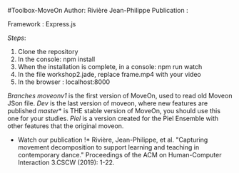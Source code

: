 #Toolbox-MoveOn
Author: Rivière Jean-Philippe
Publication :


Framework : Express.js

*Steps*:
1) Clone the repository
2) In the console: npm install
3) When the installation is complete, in a console: npm run watch
4) In the file workshop2.jade, replace frame.mp4 with your video
6) In the browser : localhost:8000



*Branches*
*moveonv1* is the first version of MoveOn, used to read old Moveon JSon file.
*Dev* is the last version of moveon, where new features are published
*master** is THE stable version of MoveOn, you should use this one for your studies.
*Piel* is a version created for the Piel Ensemble with other features that the original moveon.


* Watch our publication !*
Rivière, Jean-Philippe, et al. "Capturing movement decomposition to support learning and teaching in contemporary dance." Proceedings of the ACM on Human-Computer Interaction 3.CSCW (2019): 1-22.